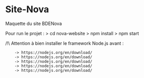 # Site-Nova
Maquette du site BDENova

Pour run le projet :
	> cd nova-website 
	> npm install 
	> npm start


/!\ Attention à bien installer le framework Node.js avant : 

		-> https://nodejs.org/en/download/
		-> https://nodejs.org/en/download/
		-> https://nodejs.org/en/download/
		-> https://nodejs.org/en/download/
		-> https://nodejs.org/en/download/
